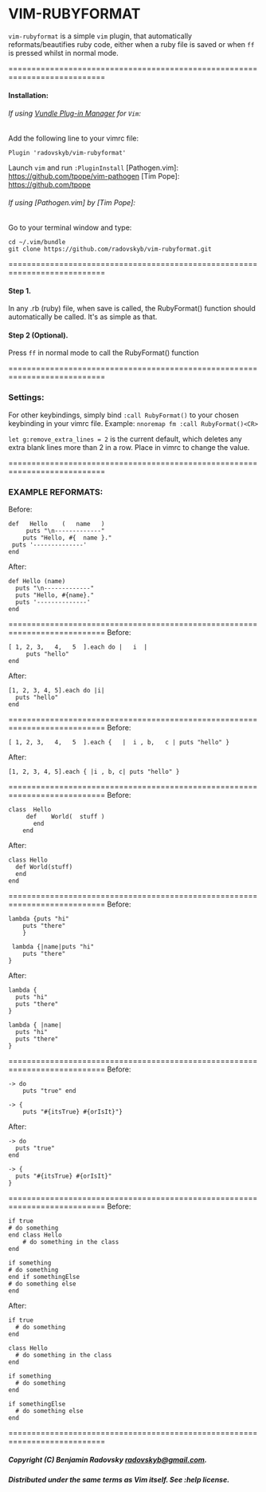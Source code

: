 # VIM-RUBYFORMAT

`vim-rubyformat` is a simple `vim` plugin, that automatically
reformats/beautifies ruby code, either when a ruby file is saved
or when `ff` is pressed whilst in normal mode.

===========================================================================
#### Installation:
[Vundle Plug-in Manager]: https://github.com/VundleVim/Vundle.vim
###### If using [Vundle Plug-in Manager] for `Vim`:
Add the following line to your vimrc file:
```
Plugin 'radovskyb/vim-rubyformat'
```
Launch `vim` and run `:PluginInstall`
[Pathogen.vim]: https://github.com/tpope/vim-pathogen
[Tim Pope]: https://github.com/tpope
###### If using [Pathogen.vim] by [Tim Pope]:
Go to your terminal window and type:
```
cd ~/.vim/bundle
git clone https://github.com/radovskyb/vim-rubyformat.git
```
===========================================================================

#### Step 1.
In any .rb (ruby) file, when save is called, the RubyFormat() function should automatically be called. It's as simple as that.


#### Step 2 (Optional).
Press ``ff`` in normal mode to call the RubyFormat() function

===========================================================================

### Settings:

For other keybindings, simply bind ``:call RubyFormat()`` to your chosen keybinding in your vimrc file.
Example: ``nnoremap fm :call RubyFormat()<CR>``


``let g:remove_extra_lines = 2`` is the current default, which deletes any
extra blank lines more than 2 in a row. Place in vimrc to change the value.

===========================================================================

### EXAMPLE REFORMATS:

Before:
```
def   Hello    (   name   )
	 puts "\n-------------"
   	puts "Hello, #{  name }."
 puts '--------------'
end
```
After:
```
def Hello (name)
  puts "\n-------------"
  puts "Hello, #{name}."
  puts '--------------'
end
```
===========================================================================
Before:
```
[ 1, 2, 3,   4,   5  ].each do |   i  |
	 puts "hello"
end
```
After:
```
[1, 2, 3, 4, 5].each do |i| 
  puts "hello"
end
```
===========================================================================
Before:
```
[ 1, 2, 3,   4,   5  ].each {   |  i , b,   c | puts "hello" }
```
After:
```
[1, 2, 3, 4, 5].each { |i , b, c| puts "hello" }
```
===========================================================================
Before:
```
class  Hello
     def    World(  stuff ) 
       end
    end
```
After:
```
class Hello
  def World(stuff) 
  end
end
```
===========================================================================
Before:
```
lambda {puts "hi"
	puts "there"
	}

 lambda {|name|puts "hi"
	puts "there"
}
```
After:
```
lambda {
  puts "hi"
  puts "there"
}

lambda { |name|
  puts "hi"
  puts "there"
}
```
===========================================================================
Before:
```
-> do
	puts "true" end

-> {
	puts "#{itsTrue} #{orIsIt}"}
```
After:
```
-> do
  puts "true"
end

-> {
  puts "#{itsTrue} #{orIsIt}"
}
```
===========================================================================
Before:
```
if true
# do something
end class Hello
	# do something in the class
end

if something
# do something
end if somethingElse
# do something else
end
```

After:
```
if true
  # do something
end

class Hello
  # do something in the class
end

if something
  # do something
end

if somethingElse
  # do something else
end
```
===========================================================================
##### Copyright (C) Benjamin Radovsky <radovskyb@gmail.com>.
##### Distributed under the same terms as Vim itself. See :help license.
